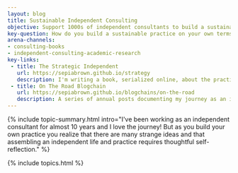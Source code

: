 ```yaml
---
layout: blog
title: Sustainable Independent Consulting
objective: Support 1000s of independent consultants to build a sustainable practice, on their own terms
key-question: How do you build a sustainable practice on your own terms for 10+ years?
arena-channels:
- consulting-books
- independent-consulting-academic-research
key-links:
 - title: The Strategic Independent
   url: https://sepiabrown.github.io/strategy
   description: I'm writing a book, serialized online, about the practice of independent consulting. Focused on how you build a rewarding, sustainable indie consulting practice.
 - title: On The Road Blogchain
   url: https://sepiabrown.github.io/blogchains/on-the-road
   description: A series of annual posts documenting my journey as an independent consultant.
---
```


{% include topic-summary.html intro="I've been working as an independent consultant for almost 10 years and I love the journey! But as you build your own practice you realize that there are many strange ideas and that assembling an independent life and practice requires thoughtful self-reflection." %}

{% include topics.html %}